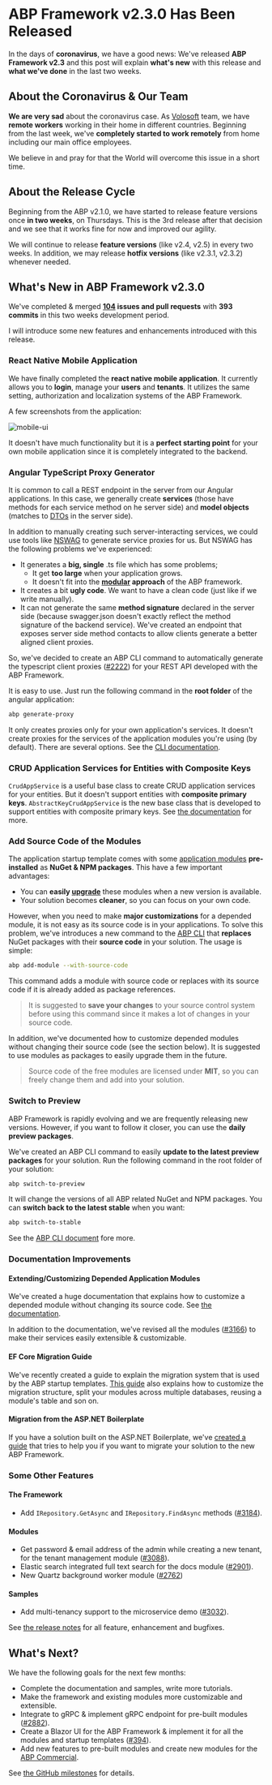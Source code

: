 # ABP Framework v2.3.0 Has Been Released

In the days of **coronavirus**, we have a good news: We've released **ABP Framework v2.3** and this post will explain **what's new** with this release and **what we've done** in the last two weeks.

## About the Coronavirus & Our Team

**We are very sad** about the coronavirus case. As [Volosoft](https://volosoft.com/) team, we have **remote workers** working in their home in different countries. Beginning from the last week, we've **completely started to work remotely** from home including our main office employees.

We believe in and pray for that the World will overcome this issue in a short time.

## About the Release Cycle

Beginning from the ABP v2.1.0, we have started to release feature versions once **in two weeks**, on Thursdays. This is the 3rd release after that decision and we see that it works fine for now and improved our agility.

We will continue to release **feature versions** (like v2.4, v2.5) in every two weeks. In addition, we may release **hotfix versions** (like v2.3.1, v2.3.2) whenever needed.

## What's New in ABP Framework v2.3.0

We've completed & merged **[104](https://github.com/abpframework/abp/milestone/30?closed=1) issues and pull requests** with **393 commits** in this two weeks development period.

I will introduce some new features and enhancements introduced with this release.

### React Native Mobile Application

We have finally completed the **react native mobile application**. It currently allows you to **login**, manage your **users** and **tenants**. It utilizes the same setting, authorization and localization systems of the ABP Framework.

A few screenshots from the application:

![mobile-ui](mobile-ui.png)

It doesn't have much functionality but it is a **perfect starting point** for your own mobile application since it is completely integrated to the backend.

### Angular TypeScript Proxy Generator

It is common to call a REST endpoint in the server from our Angular applications. In this case, we generally create **services** (those have methods for each service method on he server side) and **model objects** (matches to [DTOs](https://docs.abp.io/en/abp/latest/Data-Transfer-Objects) in the server side).

In addition to manually creating such server-interacting services, we could use tools like [NSWAG](https://github.com/RicoSuter/NSwag) to generate service proxies for us. But NSWAG has the following problems we've experienced:

* It generates a **big, single** .ts file which has some problems;
  * It get **too large** when your application grows.
  * It doesn't fit into the **[modular](https://docs.abp.io/en/abp/latest/Module-Development-Basics) approach** of the ABP framework.
* It creates a bit **ugly code**. We want to have a clean code (just like if we write manually).
* It can not generate the same **method signature** declared in the server side (because swagger.json doesn't exactly reflect the method signature of the backend service). We've created an endpoint that exposes server side method contacts to allow clients generate a better aligned client proxies.

So, we've decided to create an ABP CLI command to automatically generate the typescript client proxies ([#2222](https://github.com/abpframework/abp/issues/2222)) for your REST API developed with the ABP Framework.

It is easy to use. Just run the following command in the **root folder** of the angular application:

````bash
abp generate-proxy
````

It only creates proxies only for your own application's services. It doesn't create proxies for the services of the application modules you're using (by default). There are several options. See the [CLI documentation](https://docs.abp.io/en/abp/latest/CLI).

### CRUD Application Services for Entities with Composite Keys

` CrudAppService ` is a useful base class to create CRUD application services for your entities. But it doesn't support entities with **composite primary keys**. `AbstractKeyCrudAppService` is the new base class that is developed to support entities with composite primary keys. See [the documentation](https://docs.abp.io/en/abp/latest/Application-Services#abstractkeycrudappservice) for more.

### Add Source Code of the Modules

The application startup template comes with some [application modules](https://docs.abp.io/en/abp/latest/Modules/Index) **pre-installed** as **NuGet & NPM packages**. This have a few important advantages:

* You can **easily [upgrade](https://docs.abp.io/en/abp/latest/CLI#update)** these modules when a new version is available.
* Your solution becomes **cleaner**, so you can focus on your own code.

However, when you need to make **major customizations** for a depended module, it is not easy as its source code is in your applications. To solve this problem, we've introduces a new command to the [ABP CLI](https://docs.abp.io/en/abp/latest/CLI) that **replaces** NuGet packages with their **source code** in your solution. The usage is simple:

````bash
abp add-module --with-source-code
````

This command adds a module with source code or replaces with its source code if it is already added as package references.

> It is suggested to **save your changes** to your source control system before using this command since it makes a lot of changes in your source code.

In addition, we've documented how to customize depended modules without changing their source code (see the section below). It is suggested to use modules as packages to easily upgrade them in the future.

> Source code of the free modules are licensed under **MIT**, so you can freely change them and add into your solution.

### Switch to Preview

ABP Framework is rapidly evolving and we are frequently releasing new versions. However, if you want to follow it closer, you can use the **daily preview packages**.

We've created an ABP CLI command to easily **update to the latest preview packages** for your solution. Run the following command in the root folder of your solution:

````bash
abp switch-to-preview
````

It will change the versions of all ABP related NuGet and NPM packages. You can **switch back to the latest stable** when you want:

````bash
abp switch-to-stable
````

See the [ABP CLI document](https://docs.abp.io/en/abp/latest/CLI#switch-to-preview) fore more.

### Documentation Improvements

#### Extending/Customizing Depended Application Modules

We've created a huge documentation that explains how to customize a depended module without changing its source code. See [the documentation](https://docs.abp.io/en/abp/latest/Customizing-Application-Modules-Guide).

In addition to the documentation, we've revised all the modules ([#3166](https://github.com/abpframework/abp/issues/3166)) to make their services easily extensible & customizable.

#### EF Core Migration Guide

We've recently created a guide to explain the migration system that is used by the ABP startup templates. [This guide](https://docs.abp.io/en/abp/latest/Entity-Framework-Core-Migrations) also explains how to customize the migration structure, split your modules across multiple databases, reusing a module's table and son on.

#### Migration from the ASP.NET Boilerplate

If you have a solution built on the ASP.NET Boilerplate, we've [created a guide](https://docs.abp.io/en/abp/latest/AspNet-Boilerplate-Migration-Guide) that tries to help you if you want to migrate your solution to the new ABP Framework.

### Some Other Features

#### The Framework

* Add `IRepository.GetAsync` and `IRepository.FindAsync` methods ([#3184](https://github.com/abpframework/abp/issues/3148)).

#### Modules

* Get password & email address of the admin while creating a new tenant, for the tenant management module ([#3088](https://github.com/abpframework/abp/issues/3088)).
* Elastic search integrated full text search for the docs module ([#2901](https://github.com/abpframework/abp/pull/2901)).
* New Quartz background worker module ([#2762](https://github.com/abpframework/abp/issues/2762))

#### Samples

*  Add multi-tenancy support to the microservice demo ([#3032](https://github.com/abpframework/abp/pull/3032)).

See [the release notes](https://github.com/abpframework/abp/releases/tag/2.3.0) for all feature, enhancement and bugfixes.

## What's Next?

We have the following goals for the next few months:

* Complete the documentation and samples, write more tutorials.
* Make the framework and existing modules more customizable and extensible.
* Integrate to gRPC & implement gRPC endpoint for pre-built modules ([#2882](https://github.com/abpframework/abp/issues/2882)).
* Create a Blazor UI for the ABP Framework & implement it for all the modules and startup templates ([#394](https://github.com/abpframework/abp/issues/394)).
* Add new features to pre-built modules and create new modules for the [ABP Commercial](https://commercial.abp.io/).

See [the GitHub milestones](https://github.com/abpframework/abp/milestones) for details.